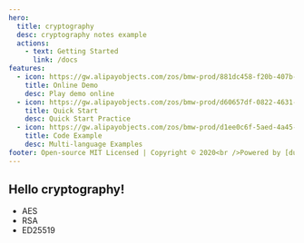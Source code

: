 ```yaml
---
hero:
  title: cryptography
  desc: cryptography notes example
  actions:
    - text: Getting Started
      link: /docs
features:
  - icon: https://gw.alipayobjects.com/zos/bmw-prod/881dc458-f20b-407b-947a-95104b5ec82b/k79dm8ih_w144_h144.png
    title: Online Demo
    desc: Play demo online
  - icon: https://gw.alipayobjects.com/zos/bmw-prod/d60657df-0822-4631-9d7c-e7a869c2f21c/k79dmz3q_w126_h126.png
    title: Quick Start
    desc: Quick Start Practice
  - icon: https://gw.alipayobjects.com/zos/bmw-prod/d1ee0c6f-5aed-4a45-a507-339a4bfe076c/k7bjsocq_w144_h144.png
    title: Code Example
    desc: Multi-language Examples
footer: Open-source MIT Licensed | Copyright © 2020<br />Powered by [dumi](https://d.umijs.org)
---
```


## Hello cryptography!

- AES
- RSA
- ED25519
